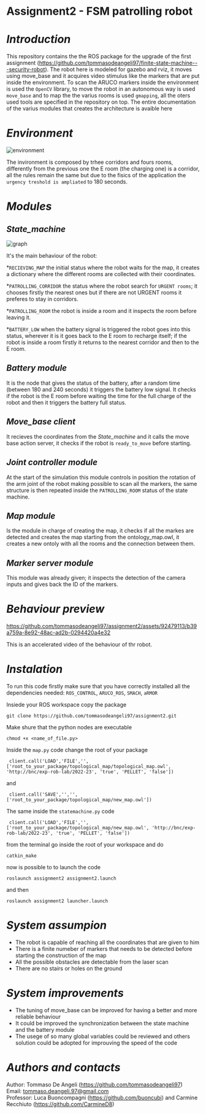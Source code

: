 # Assignment2 - FSM patrolling robot

# *Introduction*
This repository contains the the ROS package for the upgrade of the first assignment (https://github.com/tommasodeangeli97/finite-state-machine---security-robot).
The robot here is modeled for gazebo and rviz, it moves using move_base and it acquires video stimulus like the markers that are put inside the environment.
To scan the ARUCO markers inside the environment is used the `OpenCV` library, to move the robot in an autonomous way is used `move_base` and to map the the varius rooms is used `gmapping`, all the oters used tools are specified in the repository on top.
The entire documentation of the varius modules that creates the architecture is avaible here 

# *Environment*
![environment](https://github.com/tommasodeangeli97/assignment2/assets/92479113/87131fe7-be04-4662-ad79-99b7beb9a54e)

The invironment is composed by trhee corridors and fours rooms, differently from the previous one the E room (the charging one) is a corridor, all the rules remain the same but due to the fisics of the application the `urgency treshold is ampliated` to 180 seconds.

# *Modules*
*State_machine* 
--
![graph](https://github.com/tommasodeangeli97/assignment2/assets/92479113/962a74d6-5ec0-4a1f-b277-848206fb6c6d)

It's the main behaviour of the robot:

*`RECIEVING_MAP` the initial status where the robot waits for the map, it creates a dictionary where the different rooms are collected with their coordinates.

*`PATROLLING_CORRIDOR` the status where the robot search for `URGENT rooms`; it chooses firstly the nearest ones but if there are not URGENT rooms it preferes to stay in corridors.

*`PATROLLING_ROOM` the robot is inside a room and it inspects the room before leaving it.

*`BATTERY_LOW` when the battery signal is triggered the robot goes into this status, wherever it is it goes back to the E room to recharge itself; if the robot is inside a room firstly it returns to the nearest corridor and then to the E room.

*Battery module*
--
It is the node that gives the status of the battery, after a random time (between 180 and 240 seconds) it triggers the battery low signal. It checks if the robot is the E room before waiting the time for the full charge of the robot and then it triggers the battery full status.

*Move_base client*
--
It recieves the coordinates from the *State_machine* and it calls the move base action server, it checks if the robot is `ready_to_move` before starting.

*Joint controller module*
--
At the start of the simulation this module controls in position the rotation of the arm joint of the robot making possible to scan all the markers, the same structure is then repeated inside the `PATROLLING_ROOM` status of the state machine.

*Map module*
--
Is the module in charge of creating the map, it checks if all the markes are detected and creates the map starting from the ontology_map.owl, it creates a new ontoly with all the rooms and the connection between them.

*Marker server module*
--
This module was already given; it inspects the detection of the camera inputs and gives back the ID of the markers.

# *Behaviour preview*

https://github.com/tommasodeangeli97/assignment2/assets/92479113/b39a759a-8e92-48ac-ad2b-0294420a4e32

This is an accelerated video of the behaviour of thr robot.

# *Instalation*
To run this code firstly make sure that you have correctly installed all the dependencies needed: `ROS_CONTROL`, `ARUCO_ROS`, `SMACH`, `aRMOR`

Insiede your ROS workspace copy the package <br>

`git clone https://github.com/tommasodeangeli97/assignment2.git`

Make shure that the python nodes are executable <br>

 ` chmod +x <name_of_file.py> `

Inside the `map.py` code change the root of your package <br>

`  client.call('LOAD','FILE','',['root_to_your_package/topological_map/topological_map.owl', 'http://bnc/exp-rob-lab/2022-23', 'true', 'PELLET', 'false']) `

and <br>

`  client.call('SAVE','','',['root_to_your_package/topological_map/new_map.owl']) `

The same inside the `statemachine.py` code <br>

`  client.call('LOAD','FILE','',['root_to_your_package/topological_map/new_map.owl', 'http://bnc/exp-rob-lab/2022-23', 'true', 'PELLET', 'false']) `

from the terminal go inside the root of your workspace and do <br>

 ` catkin_make `

now is possible to to launch the code <br>

`roslaunch assignment2 assignment2.launch`

and then <br>

`roslaunch assignment2 launcher.launch`

# *System assumpion*
* The robot is capable of reaching all the coordinates that are given to him
* There is a finite numeber of markers that needs to be detected before starting the construction of the map
* All the possible obstacles are detectable from the laser scan
* There are no stairs or holes on the ground

# *System improvements*
* The tuning of move_base can be improved for having a better and more reliable behaviour
* It could be improved the synchronization between the state machine and the battery module
* The usege of so many global variables could be reviewed and others solution could be adopted for improuving the speed of the code

# *Authors and contacts*
Author: Tommaso De Angeli (https://github.com/tommasodeangeli97) <br>
Email: tommaso.deangeli.97@gmail.com <br>
Professor: Luca Buoncompagni (https://github.com/buoncubi) and Carmine Recchiuto (https://github.com/CarmineD8)
